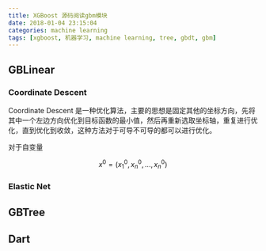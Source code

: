 ```yaml
---
title: XGBoost 源码阅读gbm模块
date: 2018-01-04 23:15:04
categories: machine learning
tags: [xgboost, 机器学习, machine learning, tree, gbdt, gbm]
---
```


## GBLinear

### Coordinate Descent

Coordinate Descent 是一种优化算法，主要的思想是固定其他的坐标方向，先将其中一个左边方向优化到目标函数的最小值，然后再重新选取坐标轴，重复进行优化，直到优化到收敛，这种方法对于可导不可导的都可以进行优化。

对于自变量

$$
x^0=(x_1^0, x_n^0, ... ,x_n^0)
$$

### Elastic Net 


## GBTree

## Dart